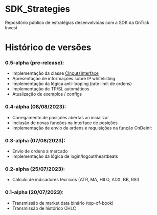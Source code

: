 # SDK_Strategies
Repositório público de estratégias desenvolvidas com a SDK da OnTick Invest

# Histórico de versões

### 0.5-alpha (pre-release):
- Implementação da classe [CInputsInterface](docs/includes/inputs_interface.hpp)
- Apresentação de informações sobre IP whitelisting
- Implementação da lógica anti-looping (rate limit de ordens)
- Implementação de TP/SL automáticos
- Atualização de exemplos / configs

### 0.4-alpha (08/08/2023):
- Carregamento de posições abertas ao incializar
- Inclusão de novas funções na interface de posições
- Implementação de envio de ordens e requisições na função OnDeinit

### 0.3-alpha (07/08/2023):
- Envio de ordens a mercado
- Implementação da lógica de login/logout/heartbeats

### 0.2-alpha (25/07/2023):
- Cálculo de indicadores técnicos (ATR, MA, HILO, ADX, BB, RSI)

### 0.1-alpha (20/07/2023):
- Transmissão de market data binário (top-of-book)
- Transmissão de histórico OHLC
